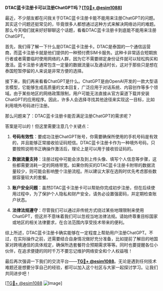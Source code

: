 **DTAC蓝卡注册卡可以注册ChatGPT吗？[[TG💪+ @esim1088](https://t.me/s/esim1088)]**

最近，不少朋友都在问我关于DTAC蓝卡注册卡能不能用来注册ChatGPT的问题。其实这个问题还挺常见的，毕竟很多人都想通过这种方式来解决网络访问的难题。那么今天咱们就来好好聊聊这个话题，看看DTAC蓝卡注册卡到底能不能用来注册ChatGPT。

首先，我们得了解一下什么是DTAC蓝卡注册卡。DTAC是泰国的一个通信运营商，而蓝卡注册卡就是他们提供的一种预付费SIM卡服务。这种卡非常适合短期旅行者或者需要临时使用网络的人群，因为它不需要绑定身份证件就可以轻松购买和激活。蓝卡注册卡通常包含一定量的数据流量以及通话时长，这对于那些只是想在泰国短暂停留的人来说是非常方便的选择。

接下来，我们再来看看ChatGPT是什么。ChatGPT是由OpenAI开发的一款大型语言模型，它能够生成高质量的文本回复，广泛应用于对话系统、内容创作等多个领域。由于某些地区的网络政策限制，用户可能无法直接从官方渠道下载并安装ChatGPT的应用程序。因此，许多人会选择寻找其他途径来实现这一目标，比如利用境外号码进行注册。

那么问题来了：DTAC蓝卡注册卡能否满足注册ChatGPT的需求呢？

答案是可以的！但这里需要注意几个关键点：

1. **号码有效性**：要成功注册ChatGPT账号，你需要确保所使用的手机号码是有效的，并且能够正常接收验证码短信。DTAC蓝卡注册卡作为一种境外号码，只要按照说明书正确操作激活后，理论上是可以用于接收验证码的。

2. **数据流量支持**：注册过程中可能会涉及到上传头像、填写个人信息等步骤，这些都需要消耗一定的网络带宽。如果你购买的DTAC蓝卡注册卡附带的数据流量较少，则可能会影响整个注册流程。所以建议大家在选购时优先考虑那些数据容量较大的套餐。

3. **账户安全问题**：虽然DTAC蓝卡注册卡可以帮助你完成初步注册，但在后续使用过程中，为了保护个人隐私和财产安全，请务必设置强密码，并定期检查账户状态。

4. **法律法规遵守**：尽管我们可以通过非传统方式绕过某些地理限制来使用ChatGPT，但这并不意味着我们可以忽视当地法律法规。请始终尊重目标国家或地区的相关法律要求，在合法范围内享受技术带来的便利。

综上所述，DTAC蓝卡注册卡确实能够在一定程度上帮助用户注册ChatGPT。不过，在实际操作之前，还需要结合自身情况做好充分准备，比如提前了解目的地国家对跨境通信的具体规定，确保所选套餐符合预期需求等等。同时也要提醒各位小伙伴，在追求便捷的同时千万不要忘记维护网络安全和个人权益哦！

最后再次强调一下我们的交流平台——**[TG💪+ @esim1088](https://t.me/s/esim1088)**。无论是遇到任何技术难题还是想要分享自己的经验，都可以加入这个社区与大家一起探讨学习。让我们共同进步吧！

[[TG💪+ @esim1088](https://t.me/s/esim1088) ![Image](https://i.postimg.cc/4NQfJmqS/Snipaste-2025-05-13-00-14-12.png)]